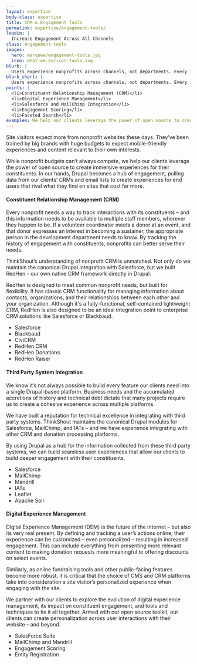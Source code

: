 ```yaml
---
layout: expertise
body-class: expertise
title: CRM & Engagement Tools
permalink: expertise/engagement-tools/
leadin: |
  Increase Engagement Across All Channels
class: engagement-tools  
images:
  hero: marquee/engagement-tools.jpg
  icon: what-we-do/icon-tools.svg
blurb: |
  Users experience nonprofits across channels, not departments. Every interaction is an opportunity to increase their engagement – or lose their support entirely. We help our clients break information out of silos and flow across their distributed third-party systems. We understand constituent management systems so well, we even developed our own.
blurb_short: |
  Users experience nonprofits across channels, not departments. Every interaction is an opportunity to increase their engagement.
points: |
  <li>Constituent Relationship Management (CRM)</li>
  <li>Digital Experience Management</li>
  <li>Salesforce and MailChimp Integration</li>
  <li>Engagement Scoring</li>
  <li>Faceted Search</li>
examples: We help our clients leverage the power of open source to create immersive experiences for       their constituents using products like <a href="https://www.drupal.org/project/salesforce">Salesforce</a> and <a href="https://www.drupal.org/project/redhen">Redhen</a>, our own custom CRM.
---
```


Site visitors expect more from nonprofit websites these days. They’ve been trained by big brands with huge budgets to expect mobile-friendly experiences and content relevant to their own interests.

While nonprofit budgets can’t always compete, we help our clients leverage the power of open source to create immersive experiences for their constituents. In our hands, Drupal becomes a hub of engagement, pulling data from our clients’ CRMs and email lists to create experiences for end users that rival what they find on sites that cost far more.

#### Constituent Relationship Management (CRM)

Every nonprofit needs a way to track interactions with its constituents – and this information needs to be available to multiple staff members, wherever they happen to be. If a volunteer coordinator meets a donor at an event, and that donor expresses an interest in becoming a sustainer, the appropriate person in the development department needs to know. By tracking the history of engagement with constituents, nonprofits can better serve their needs.

ThinkShout’s understanding of nonprofit CRM is unmatched. Not only do we maintain the canonical Drupal integration with Salesforce, but we built RedHen - our own native CRM framework directly in Drupal.

RedHen is designed to meet common nonprofit needs, but built for flexibility. It has classic CRM functionality for managing information about contacts, organizations, and their relationships between each other and your organization. Although it's a fully-functional, self-contained lightweight CRM, RedHen is also designed to be an ideal integration point to enterprise CRM solutions like Salesforce or Blackbaud.

* Salesforce
* Blackbaud
* CiviCRM
* RedHen CRM
* RedHen Donations
* RedHen Raiser

#### Third Party System Integration

We know it’s not always possible to build every feature our clients need into a single Drupal-based platform. Business needs and the accumulated accretions of history and technical debt dictate that many projects require us to create a cohesive experience across multiple platforms.

We have built a reputation for technical excellence in integrating with third party systems. ThinkShout maintains the canonical Drupal modules for Salesforce, MailChimp, and IATs – and we have experience integrating with other CRM and donation processing platforms.

By using Drupal as a hub for the information collected from these third party systems, we can build seamless user experiences that allow our clients to build deeper engagement with their constituents.

* Salesforce
* MailChimp
* Mandrill
* IATs
* Leaflet
* Apache Solr

#### Digital Experience Management

Digital Experience Management (DEM) is the future of the Internet – but also its very real present. By defining and tracking a user’s actions online, their experience can be customized – even personalized – resulting in increased engagement. This can include everything from presenting more relevant content to making donation requests more meaningful to offering discounts on select events.

Similarly, as online fundraising tools and other public-facing features become more robust, it is critical that the choice of CMS and CRM platforms take into consideration a site visitor’s personalized experience when engaging with the site.

We partner with our clients to explore the evolution of digital experience management, its impact on constituent engagement, and tools and techniques to tie it all together. Armed with our open source toolkit, our clients can create personalization across user interactions with their website – and beyond.

* SalesForce Suite
* MailChimp and Mandrill
* Engagement Scoring
* Entity Registration
